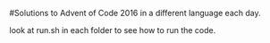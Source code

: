 #Solutions to Advent of Code 2016
in a different language each day.

look at run.sh in each folder to see how to run the code. 